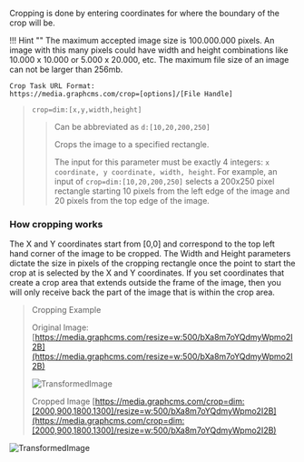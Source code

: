 Cropping is done by entering coordinates for where the boundary of the crop will be.

!!! Hint ""
    The maximum accepted image size is 100.000.000 pixels. An image with this many pixels could have width and height combinations like 10.000 x 10.000 or 5.000 x 20.000, etc. The maximum file size of an image can not be larger than 256mb.

```
Crop Task URL Format:
https://media.graphcms.com/crop=[options]/[File Handle]
```

> `crop=dim:[x,y,width,height]`
>
> > Can be abbreviated as `d:[10,20,200,250]`
> >
> > Crops the image to a specified rectangle.
> >
> > The input for this parameter must be exactly 4 integers: `x coordinate, y coordinate, width, height`. For example, an input of `crop=dim:[10,20,200,250]` selects a 200x250 pixel rectangle starting 10 pixels from the left edge of the image and 20 pixels from the top edge of the image.

### How cropping works

The X and Y coordinates start from [0,0] and correspond to the top left hand corner of the image to be cropped. The Width and Height parameters dictate the size in pixels of the cropping rectangle once the point to start the crop at is selected by the X and Y coordinates. If you set coordinates that create a crop area that extends outside the frame of the image, then you will only receive back the part of the image that is within the crop area.

<!-- -->
> Cropping Example
>
> Original Image:
>[https://media.graphcms.com/resize=w:500/bXa8m7oYQdmyWpmo2I2B](https://media.graphcms.com/resize=w:500/bXa8m7oYQdmyWpmo2I2B)
>
>![TransformedImage](https://media.graphcms.com/resize=w:500/bXa8m7oYQdmyWpmo2I2B)
>
> Cropped Image
>[https://media.graphcms.com/crop=dim:[2000,900,1800,1300]/resize=w:500/bXa8m7oYQdmyWpmo2I2B](https://media.graphcms.com/crop=dim:[2000,900,1800,1300]/resize=w:500/bXa8m7oYQdmyWpmo2I2B)
>
>
![TransformedImage](https://media.graphcms.com/crop=dim:[2000,900,1800,1300]/resize=w:500/bXa8m7oYQdmyWpmo2I2B)